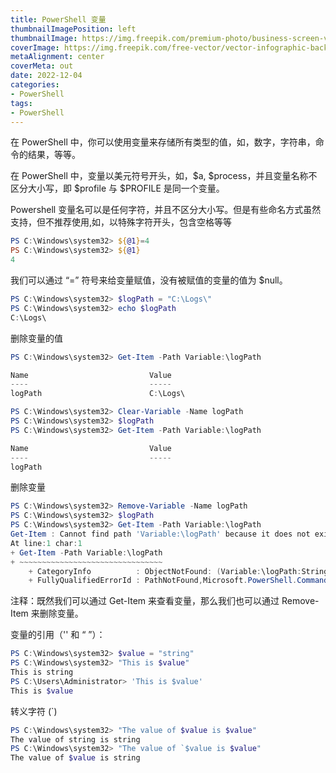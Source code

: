 ```yaml
---
title: PowerShell 变量
thumbnailImagePosition: left
thumbnailImage: https://img.freepik.com/premium-photo/business-screen-virtual-technology-digital-futuristic-display-innovation-concept-interface-tech-hand_163305-212005.jpg
coverImage: https://img.freepik.com/free-vector/vector-infographic-background-with-cartoon-interior-future-data-center-room-with-server-hardware-hologram-processor-concept-bigdata-technology-cloud-information-base_107791-3567.jpg
metaAlignment: center
coverMeta: out
date: 2022-12-04
categories:
- PowerShell
tags:
- PowerShell
---
```

在 PowerShell 中，你可以使用变量来存储所有类型的值，如，数字，字符串，命令的结果，等等。

在 PowerShell 中，变量以美元符号开头，如，$a, $process，并且变量名称不区分大小写，即 $profile 与 $PROFILE 是同一个变量。

Powershell 变量名可以是任何字符，并且不区分大小写。但是有些命名方式虽然支持，但不推荐使用,如，以特殊字符开头，包含空格等等

<!--more-->

```powershell
PS C:\Windows\system32> ${@1}=4
PS C:\Windows\system32> ${@1}
4
```

我们可以通过 “=” 符号来给变量赋值，没有被赋值的变量的值为 $null。
```powershell
PS C:\Windows\system32> $logPath = "C:\Logs\"
PS C:\Windows\system32> echo $logPath
C:\Logs\
```

删除变量的值

```powershell
PS C:\Windows\system32> Get-Item -Path Variable:\logPath

Name                           Value
----                           -----
logPath                        C:\Logs\

PS C:\Windows\system32> Clear-Variable -Name logPath
PS C:\Windows\system32> $logPath
PS C:\Windows\system32> Get-Item -Path Variable:\logPath

Name                           Value
----                           -----
logPath
```

删除变量
```powershell
PS C:\Windows\system32> Remove-Variable -Name logPath
PS C:\Windows\system32> $logPath
PS C:\Windows\system32> Get-Item -Path Variable:\logPath
Get-Item : Cannot find path 'Variable:\logPath' because it does not exist.
At line:1 char:1
+ Get-Item -Path Variable:\logPath
+ ~~~~~~~~~~~~~~~~~~~~~~~~~~~~~~~~
    + CategoryInfo          : ObjectNotFound: (Variable:\logPath:String) [Get-Item], ItemNotFoundException
    + FullyQualifiedErrorId : PathNotFound,Microsoft.PowerShell.Commands.GetItemCommand
```

注释：既然我们可以通过 Get-Item 来查看变量，那么我们也可以通过 Remove-Item 来删除变量。

变量的引用（'' 和 “ ”）：
```powershell
PS C:\Windows\system32> $value = "string"
PS C:\Windows\system32> "This is $value"
This is string
PS C:\Users\Administrator> 'This is $value'
This is $value
```

转义字符 (\`)

```powershell
PS C:\Windows\system32> "The value of $value is $value"
The value of string is string
PS C:\Windows\system32> "The value of `$value is $value"
The value of $value is string
```